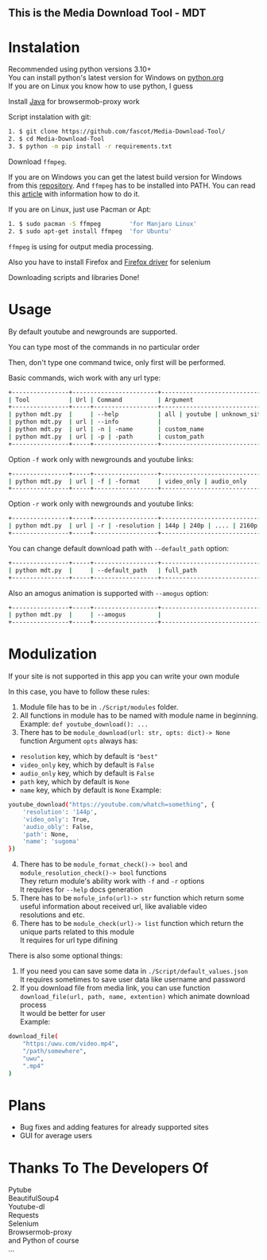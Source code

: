 ## This is the Media Download Tool - MDT

# Instalation

Recommended using python versions 3.10+ <br />
You can install python's latest version for Windows on [python.org](https://python.org/downloads/windows/) <br />
If you are on Linux you know how to use python, I guess <br />

Install [Java](https://www.java.com/ru/download/) for browsermob-proxy work<br />

Script instalation with git: <br />

```bash
1. $ git clone https://github.com/fascot/Media-Download-Tool/
2. $ cd Media-Download-Tool
3. $ python -m pip install -r requirements.txt
```

Download `ffmpeg`. <br />

If you are on Windows you can get the latest build version for Windows from this [repository](https://github.com/BtbN/FFmpeg-Builds/releases).
And `ffmpeg` has to be installed into PATH. You can read this [article](https://windowsloop.com/install-ffmpeg-windows-10/#add-ffmpeg-to-Windows-path) with information how to do it. <br />

If you are on Linux, just use Pacman or Apt:
```bash
1. $ sudo pacman -S ffmpeg        'for Manjaro Linux'
2. $ sudo apt-get install ffmpeg  'for Ubuntu'
```

`ffmpeg` is using for output media processing.

Also you have to install Firefox and [Firefox driver](https://www.selenium.dev/documentation/webdriver/getting_started/install_drivers/) for selenium

Downloading scripts and libraries Done! <br />

# Usage

By default youtube and newgrounds are supported. <br />

You can type most of the commands in no particular order <br />

Then, don't type one command twice, only first will be performed. <br />

Basic commands, wich work with any url type:
```bash
+----------------+------------------------+---------------------------------+------------------------------------------------+
| Tool           | Url | Command          | Argument                        | Description                                    |
+----------------+-----+------------------+---------------------------------+------------------------------------------------+
| python mdt.py  |     | --help           | all | youtube | unknown_site... | Return documentation for module                |
| python mdt.py  | url | --info           |                                 | Return information about page                  |
| python mdt.py  | url | -n | -name       | custom_name                     | Change name of the output media file           |
| python mdt.py  | url | -p | -path       | custom_path                     | Change path of the output media file           |
+----------------+-----+------------------+---------------------------------+------------------------------------------------+
```
Option `-f` work only with newgrounds and youtube links:
```bash
+----------------+-----+------------------+---------------------------------+------------------------------------------------+
| python mdt.py  | url | -f | -format     | video_only | audio_only         | Remove audio or video from output VIDEO file   |
+----------------+-----+------------------+---------------------------------+------------------------------------------------+
```
Option `-r` work only with newgrounds and youtube links:
```bash
+----------------+-----+------------------+---------------------------------+------------------------------------------------+
| python mdt.py  | url | -r | -resolution | 144p | 240p | .... | 2160p      | Change resolution of output VIDEO file         |
+----------------+-----+------------------+---------------------------------+------------------------------------------------+
```
You can change default download path with `--default_path` option:
```bash
+----------------+-----+------------------+---------------------------------+------------------------------------------------+
| python mdt.py  |     | --default_path   | full_path                       | Change default path                            |
+----------------+-----+------------------+---------------------------------+------------------------------------------------+
```
Also an amogus animation is supported with `--amogus` option:
```bash
+----------------+-----+------------------+---------------------------------+------------------------------------------------+
| python mdt.py  |     | --amogus         |                                 | ඞඞඞඞඞඞඞඞඞඞඞඞ                            |
+----------------+-----+------------------+---------------------------------+------------------------------------------------+
```

# Modulization

If your site is not supported in this app you can write your own module

In this case, you have to follow these rules:

1. Module file has to be in `./Script/modules` folder.
2. All functions in module has to be named with module name in beginning.
Example: `def youtube_download(): ...`
3. There has to be `module_download(url: str, opts: dict)-> None` function
Argument `opts` always has:
- `resolution` key, which by default is `"best"`
- `video_only` key, which by default is `False`
- `audio_only` key, which by default is `False`
- `path` key, which by default is `None`
- `name` key, which by default is `None`
Example: 
```bash
youtube_download("https://youtube.com/whatch=something", {
    'resolution': '144p',
    'video_only': True,
    'audio_obly': False,
    'path': None,
    'name': 'sugoma'
})
```
4. There has to be `module_format_check()-> bool` and `module_resolution_check()-> bool` functions <br />
They return module's ability work with `-f` and `-r` options <br />
It requires for `--help` docs generation <br />
5. There has to be `mofule_info(url)-> str` function which return some useful information about received url, like avaliable video <br /> resolutions and etc. <br />
6. There has to be `module_check(url)-> list` function which return the unique parts related to this module <br />
It requires for url type difining  <br />

There is also some optional things:
1. If you need you can save some data in `./Script/default_values.json` <br />
It requires sometimes to save user data like username and password <br />
2. If you download file from media link, you can use function `download_file(url, path, name, extention)` which animate download process <br />
It would be better for user <br />
Example:
```bash
download_file(
    "https:/uwu.com/video.mp4",
    "/path/somewhere",
    "uwu",
    ".mp4"
)
```

# Plans

- Bug fixes and adding features for already supported sites
- GUI for average users

# Thanks To The Developers Of

Pytube <br />
BeautifulSoup4 <br />
Youtube-dl <br />
Requests <br />
Selenium <br />
Browsermob-proxy <br />
and Python of course <br />
...

